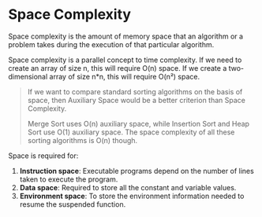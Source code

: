 # Space Complexity

Space complexity is the amount of memory space that an algorithm or a problem takes during the execution of that particular algorithm.

Space complexity is a parallel concept to time complexity. If we need to create an array of size n, this will require O(n) space. If we create a two-dimensional array of size n*n, this will require O(n²) space.

> If we want to compare standard sorting algorithms on the basis of space, then Auxiliary Space would be a better criterion than Space Complexity.
>
> Merge Sort uses O(n) auxiliary space, while Insertion Sort and Heap Sort use O(1) auxiliary space. The space complexity of all these sorting algorithms is O(n) though.

Space is required for:

1. **Instruction space**: Executable programs depend on the number of lines taken to execute the program.
2. **Data space**: Required to store all the constant and variable values.
3. **Environment space**: To store the environment information needed to resume the suspended function.
